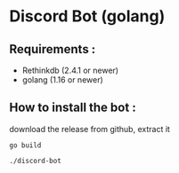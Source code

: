 # Discord Bot (golang)

## Requirements : 

- Rethinkdb (2.4.1 or newer)
- golang (1.16 or newer)

## How to install the bot :

download the release from github, extract it

`go build`

`./discord-bot`